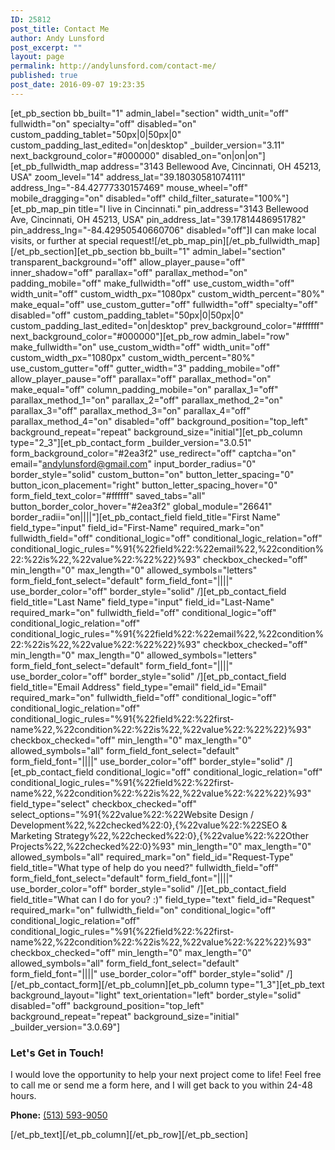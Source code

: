 ```yaml
---
ID: 25812
post_title: Contact Me
author: Andy Lunsford
post_excerpt: ""
layout: page
permalink: http://andylunsford.com/contact-me/
published: true
post_date: 2016-09-07 19:23:35
---
```

[et_pb_section bb_built="1" admin_label="section" width_unit="off" fullwidth="on" specialty="off" disabled="on" custom_padding_tablet="50px|0|50px|0" custom_padding_last_edited="on|desktop" _builder_version="3.11" next_background_color="#000000" disabled_on="on|on|on"][et_pb_fullwidth_map address="3143 Bellewood Ave, Cincinnati, OH 45213, USA" zoom_level="14" address_lat="39.18030581074111" address_lng="-84.42777330157469" mouse_wheel="off" mobile_dragging="on" disabled="off" child_filter_saturate="100%"][et_pb_map_pin title="I live in Cincinnati." pin_address="3143 Bellewood Ave, Cincinnati, OH 45213, USA" pin_address_lat="39.17814486951782" pin_address_lng="-84.42950540660706" disabled="off"]I can make local visits, or further at special request![/et_pb_map_pin][/et_pb_fullwidth_map][/et_pb_section][et_pb_section bb_built="1" admin_label="section" transparent_background="off" allow_player_pause="off" inner_shadow="off" parallax="off" parallax_method="on" padding_mobile="off" make_fullwidth="off" use_custom_width="off" width_unit="off" custom_width_px="1080px" custom_width_percent="80%" make_equal="off" use_custom_gutter="off" fullwidth="off" specialty="off" disabled="off" custom_padding_tablet="50px|0|50px|0" custom_padding_last_edited="on|desktop" prev_background_color="#ffffff" next_background_color="#000000"][et_pb_row admin_label="row" make_fullwidth="on" use_custom_width="off" width_unit="off" custom_width_px="1080px" custom_width_percent="80%" use_custom_gutter="off" gutter_width="3" padding_mobile="off" allow_player_pause="off" parallax="off" parallax_method="on" make_equal="off" column_padding_mobile="on" parallax_1="off" parallax_method_1="on" parallax_2="off" parallax_method_2="on" parallax_3="off" parallax_method_3="on" parallax_4="off" parallax_method_4="on" disabled="off" background_position="top_left" background_repeat="repeat" background_size="initial"][et_pb_column type="2_3"][et_pb_contact_form _builder_version="3.0.51" form_background_color="#2ea3f2" use_redirect="off" captcha="on" email="andylunsford@gmail.com" input_border_radius="0" border_style="solid" custom_button="on" button_letter_spacing="0" button_icon_placement="right" button_letter_spacing_hover="0" form_field_text_color="#ffffff" saved_tabs="all" button_border_color_hover="#2ea3f2" global_module="26641" border_radii="on||||"][et_pb_contact_field field_title="First Name" field_type="input" field_id="First-Name" required_mark="on" fullwidth_field="off" conditional_logic="off" conditional_logic_relation="off" conditional_logic_rules="%91{%22field%22:%22email%22,%22condition%22:%22is%22,%22value%22:%22%22}%93" checkbox_checked="off" min_length="0" max_length="0" allowed_symbols="letters" form_field_font_select="default" form_field_font="||||" use_border_color="off" border_style="solid" /][et_pb_contact_field field_title="Last Name" field_type="input" field_id="Last-Name" required_mark="on" fullwidth_field="off" conditional_logic="off" conditional_logic_relation="off" conditional_logic_rules="%91{%22field%22:%22email%22,%22condition%22:%22is%22,%22value%22:%22%22}%93" checkbox_checked="off" min_length="0" max_length="0" allowed_symbols="letters" form_field_font_select="default" form_field_font="||||" use_border_color="off" border_style="solid" /][et_pb_contact_field field_title="Email Address" field_type="email" field_id="Email" required_mark="on" fullwidth_field="off" conditional_logic="off" conditional_logic_relation="off" conditional_logic_rules="%91{%22field%22:%22first-name%22,%22condition%22:%22is%22,%22value%22:%22%22}%93" checkbox_checked="off" min_length="0" max_length="0" allowed_symbols="all" form_field_font_select="default" form_field_font="||||" use_border_color="off" border_style="solid" /][et_pb_contact_field conditional_logic="off" conditional_logic_relation="off" conditional_logic_rules="%91{%22field%22:%22first-name%22,%22condition%22:%22is%22,%22value%22:%22%22}%93" field_type="select" checkbox_checked="off" select_options="%91{%22value%22:%22Website Design / Development%22,%22checked%22:0},{%22value%22:%22SEO &amp; Marketing Strategy%22,%22checked%22:0},{%22value%22:%22Other Projects%22,%22checked%22:0}%93" min_length="0" max_length="0" allowed_symbols="all" required_mark="on" field_id="Request-Type" field_title="What type of help do you need?" fullwidth_field="off" form_field_font_select="default" form_field_font="||||" use_border_color="off" border_style="solid" /][et_pb_contact_field field_title="What can I do for you? :)" field_type="text" field_id="Request" required_mark="on" fullwidth_field="on" conditional_logic="off" conditional_logic_relation="off" conditional_logic_rules="%91{%22field%22:%22first-name%22,%22condition%22:%22is%22,%22value%22:%22%22}%93" checkbox_checked="off" min_length="0" max_length="0" allowed_symbols="all" form_field_font_select="default" form_field_font="||||" use_border_color="off" border_style="solid" /][/et_pb_contact_form][/et_pb_column][et_pb_column type="1_3"][et_pb_text background_layout="light" text_orientation="left" border_style="solid" disabled="off" background_position="top_left" background_repeat="repeat" background_size="initial" _builder_version="3.0.69"]
<h3>Let's Get in Touch!</h3>
I would love the opportunity to help your next project come to life! Feel free to call me or send me a form here, and I will get back to you within 24-48 hours.

<strong>Phone:</strong> <a href="tel:5135939050">(513) 593-9050</a>

[/et_pb_text][/et_pb_column][/et_pb_row][/et_pb_section]